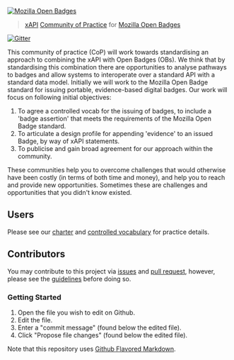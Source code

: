 [![Mozilla Open Badges](http://openbadges.org/wp-content/uploads/2013/02/badge-breakout-bottom.png)](https://github.com/ht2/BadgesCoP)
> [xAPI](https://github.com/adlnet/xAPI-Spec/blob/master/xAPI.md) [Community of Practice](http://www.adlnet.gov/tla/experience-api/xapi-cop-directory/) for [Mozilla Open Badges](http://openbadges.org/)

[![Gitter](https://badges.gitter.im/Join%20Chat.svg)](https://gitter.im/ht2/BadgesCoP?utm_source=badge&utm_medium=badge&utm_campaign=pr-badge&utm_content=badge)

This community of practice (CoP) will work towards standardising an approach to combining the xAPI with Open Badges (OBs). We think that by standardising this combination there are opportunities to analyse pathways to badges and allow systems to interoperate over a standard API with a standard data model. Initially we will work to the Mozilla Open Badge standard for issuing portable, evidence-based digital badges. Our work will focus on following initial objectives:

1. To agree a controlled vocab for the issuing of badges, to include a 'badge assertion' that meets the requirements of the Mozilla Open Badge standard.
2. To articulate a design profile for appending 'evidence' to an issued Badge, by way of xAPI statements.
3. To publicise and gain broad agreement for our approach within the community.

These communities help you to overcome challenges that would otherwise have been costly (in terms of both time and money), and help you to reach and provide new opportunities. Sometimes these are challenges and opportunities that you didn't know existed.

## Users
Please see our [charter](/charter.md) and [controlled vocabulary](/vocab.md) for practice details.

## Contributors
You may contribute to this project via [issues](/issues) and [pull request](/pulls), however, please see the [guidelines](/contributing.md) before doing so.

### Getting Started
1. Open the file you wish to edit on Github.
2. Edit the file.
3. Enter a "commit message" (found below the edited file).
4. Click "Propose file changes" (found below the edited file).

Note that this repository uses [Github Flavored Markdown](https://help.github.com/articles/github-flavored-markdown/).
